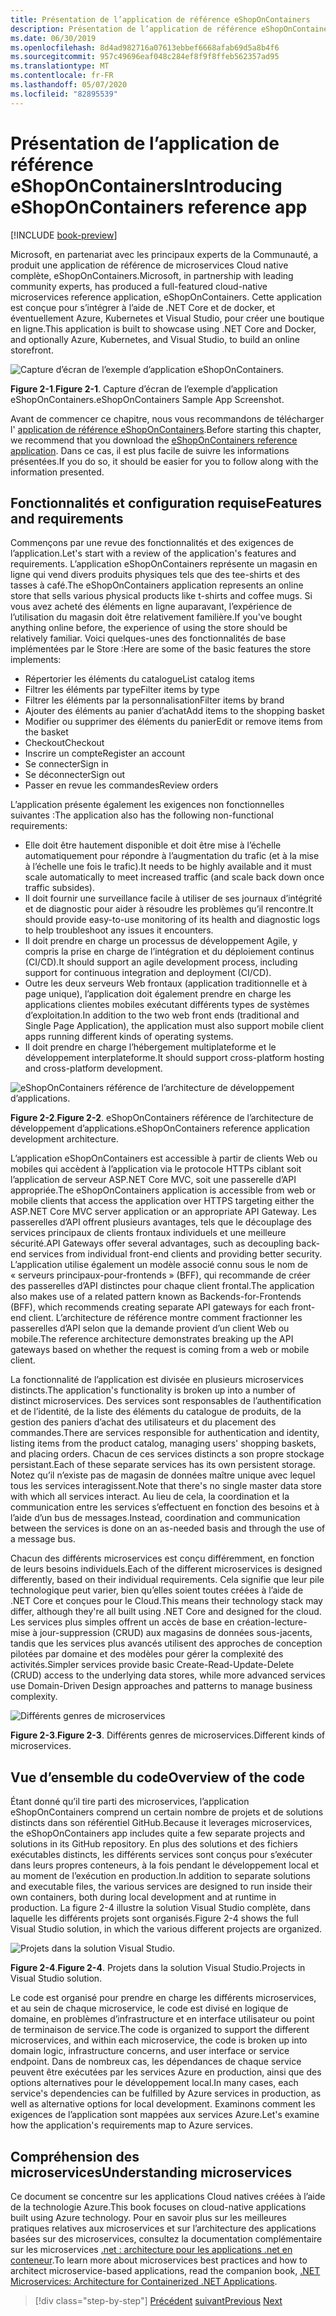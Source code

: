 ```yaml
---
title: Présentation de l’application de référence eShopOnContainers
description: Présentation de l’application de référence eShopOnContainers Cloud Native microservices pour ASP.NET Core et Azure.
ms.date: 06/30/2019
ms.openlocfilehash: 8d4ad982716a07613ebbef6668afab69d5a8b4f6
ms.sourcegitcommit: 957c49696eaf048c284ef8f9f8ffeb562357ad95
ms.translationtype: MT
ms.contentlocale: fr-FR
ms.lasthandoff: 05/07/2020
ms.locfileid: "82895539"
---
```

# <a name="introducing-eshoponcontainers-reference-app"></a><span data-ttu-id="f7fa1-103">Présentation de l’application de référence eShopOnContainers</span><span class="sxs-lookup"><span data-stu-id="f7fa1-103">Introducing eShopOnContainers reference app</span></span>

[!INCLUDE [book-preview](../../../includes/book-preview.md)]

<span data-ttu-id="f7fa1-104">Microsoft, en partenariat avec les principaux experts de la Communauté, a produit une application de référence de microservices Cloud native complète, eShopOnContainers.</span><span class="sxs-lookup"><span data-stu-id="f7fa1-104">Microsoft, in partnership with leading community experts, has produced a full-featured cloud-native microservices reference application, eShopOnContainers.</span></span> <span data-ttu-id="f7fa1-105">Cette application est conçue pour s’intégrer à l’aide de .NET Core et de docker, et éventuellement Azure, Kubernetes et Visual Studio, pour créer une boutique en ligne.</span><span class="sxs-lookup"><span data-stu-id="f7fa1-105">This application is built to showcase using .NET Core and Docker, and optionally Azure, Kubernetes, and Visual Studio, to build an online storefront.</span></span>

![Capture d’écran de l’exemple d’application eShopOnContainers.](./media/eshoponcontainers-sample-app-screenshot.png)

<span data-ttu-id="f7fa1-107">**Figure 2-1**.</span><span class="sxs-lookup"><span data-stu-id="f7fa1-107">**Figure 2-1**.</span></span> <span data-ttu-id="f7fa1-108">Capture d’écran de l’exemple d’application eShopOnContainers.</span><span class="sxs-lookup"><span data-stu-id="f7fa1-108">eShopOnContainers Sample App Screenshot.</span></span>

<span data-ttu-id="f7fa1-109">Avant de commencer ce chapitre, nous vous recommandons de télécharger l' [application de référence eShopOnContainers](https://github.com/dotnet-architecture/eShopOnContainers).</span><span class="sxs-lookup"><span data-stu-id="f7fa1-109">Before starting this chapter, we recommend that you download the [eShopOnContainers reference application](https://github.com/dotnet-architecture/eShopOnContainers).</span></span> <span data-ttu-id="f7fa1-110">Dans ce cas, il est plus facile de suivre les informations présentées.</span><span class="sxs-lookup"><span data-stu-id="f7fa1-110">If you do so, it should be easier for you to follow along with the information presented.</span></span>

## <a name="features-and-requirements"></a><span data-ttu-id="f7fa1-111">Fonctionnalités et configuration requise</span><span class="sxs-lookup"><span data-stu-id="f7fa1-111">Features and requirements</span></span>

<span data-ttu-id="f7fa1-112">Commençons par une revue des fonctionnalités et des exigences de l’application.</span><span class="sxs-lookup"><span data-stu-id="f7fa1-112">Let's start with a review of the application's features and requirements.</span></span> <span data-ttu-id="f7fa1-113">L’application eShopOnContainers représente un magasin en ligne qui vend divers produits physiques tels que des tee-shirts et des tasses à café.</span><span class="sxs-lookup"><span data-stu-id="f7fa1-113">The eShopOnContainers application represents an online store that sells various physical products like t-shirts and coffee mugs.</span></span> <span data-ttu-id="f7fa1-114">Si vous avez acheté des éléments en ligne auparavant, l’expérience de l’utilisation du magasin doit être relativement familière.</span><span class="sxs-lookup"><span data-stu-id="f7fa1-114">If you've bought anything online before, the experience of using the store should be relatively familiar.</span></span> <span data-ttu-id="f7fa1-115">Voici quelques-unes des fonctionnalités de base implémentées par le Store :</span><span class="sxs-lookup"><span data-stu-id="f7fa1-115">Here are some of the basic features the store implements:</span></span>

- <span data-ttu-id="f7fa1-116">Répertorier les éléments du catalogue</span><span class="sxs-lookup"><span data-stu-id="f7fa1-116">List catalog items</span></span>
- <span data-ttu-id="f7fa1-117">Filtrer les éléments par type</span><span class="sxs-lookup"><span data-stu-id="f7fa1-117">Filter items by type</span></span>
- <span data-ttu-id="f7fa1-118">Filtrer les éléments par la personnalisation</span><span class="sxs-lookup"><span data-stu-id="f7fa1-118">Filter items by brand</span></span>
- <span data-ttu-id="f7fa1-119">Ajouter des éléments au panier d’achat</span><span class="sxs-lookup"><span data-stu-id="f7fa1-119">Add items to the shopping basket</span></span>
- <span data-ttu-id="f7fa1-120">Modifier ou supprimer des éléments du panier</span><span class="sxs-lookup"><span data-stu-id="f7fa1-120">Edit or remove items from the basket</span></span>
- <span data-ttu-id="f7fa1-121">Checkout</span><span class="sxs-lookup"><span data-stu-id="f7fa1-121">Checkout</span></span>
- <span data-ttu-id="f7fa1-122">Inscrire un compte</span><span class="sxs-lookup"><span data-stu-id="f7fa1-122">Register an account</span></span>
- <span data-ttu-id="f7fa1-123">Se connecter</span><span class="sxs-lookup"><span data-stu-id="f7fa1-123">Sign in</span></span>
- <span data-ttu-id="f7fa1-124">Se déconnecter</span><span class="sxs-lookup"><span data-stu-id="f7fa1-124">Sign out</span></span>
- <span data-ttu-id="f7fa1-125">Passer en revue les commandes</span><span class="sxs-lookup"><span data-stu-id="f7fa1-125">Review orders</span></span>

<span data-ttu-id="f7fa1-126">L’application présente également les exigences non fonctionnelles suivantes :</span><span class="sxs-lookup"><span data-stu-id="f7fa1-126">The application also has the following non-functional requirements:</span></span>

- <span data-ttu-id="f7fa1-127">Elle doit être hautement disponible et doit être mise à l’échelle automatiquement pour répondre à l’augmentation du trafic (et à la mise à l’échelle une fois le trafic).</span><span class="sxs-lookup"><span data-stu-id="f7fa1-127">It needs to be highly available and it must scale automatically to meet increased traffic (and scale back down once traffic subsides).</span></span>
- <span data-ttu-id="f7fa1-128">Il doit fournir une surveillance facile à utiliser de ses journaux d’intégrité et de diagnostic pour aider à résoudre les problèmes qu’il rencontre.</span><span class="sxs-lookup"><span data-stu-id="f7fa1-128">It should provide easy-to-use monitoring of its health and diagnostic logs to help troubleshoot any issues it encounters.</span></span>
- <span data-ttu-id="f7fa1-129">Il doit prendre en charge un processus de développement Agile, y compris la prise en charge de l’intégration et du déploiement continus (CI/CD).</span><span class="sxs-lookup"><span data-stu-id="f7fa1-129">It should support an agile development process, including support for continuous integration and deployment (CI/CD).</span></span>
- <span data-ttu-id="f7fa1-130">Outre les deux serveurs Web frontaux (application traditionnelle et à page unique), l’application doit également prendre en charge les applications clientes mobiles exécutant différents types de systèmes d’exploitation.</span><span class="sxs-lookup"><span data-stu-id="f7fa1-130">In addition to the two web front ends (traditional and Single Page Application), the application must also support mobile client apps running different kinds of operating systems.</span></span>
- <span data-ttu-id="f7fa1-131">Il doit prendre en charge l’hébergement multiplateforme et le développement interplateforme.</span><span class="sxs-lookup"><span data-stu-id="f7fa1-131">It should support cross-platform hosting and cross-platform development.</span></span>

![eShopOnContainers référence de l’architecture de développement d’applications.](./media/eshoponcontainers-development-architecture.png)

<span data-ttu-id="f7fa1-133">**Figure 2-2**.</span><span class="sxs-lookup"><span data-stu-id="f7fa1-133">**Figure 2-2**.</span></span> <span data-ttu-id="f7fa1-134">eShopOnContainers référence de l’architecture de développement d’applications.</span><span class="sxs-lookup"><span data-stu-id="f7fa1-134">eShopOnContainers reference application development architecture.</span></span>

<span data-ttu-id="f7fa1-135">L’application eShopOnContainers est accessible à partir de clients Web ou mobiles qui accèdent à l’application via le protocole HTTPs ciblant soit l’application de serveur ASP.NET Core MVC, soit une passerelle d’API appropriée.</span><span class="sxs-lookup"><span data-stu-id="f7fa1-135">The eShopOnContainers application is accessible from web or mobile clients that access the application over HTTPS targeting either the ASP.NET Core MVC server application or an appropriate API Gateway.</span></span> <span data-ttu-id="f7fa1-136">Les passerelles d’API offrent plusieurs avantages, tels que le découplage des services principaux de clients frontaux individuels et une meilleure sécurité.</span><span class="sxs-lookup"><span data-stu-id="f7fa1-136">API Gateways offer several advantages, such as decoupling back-end services from individual front-end clients and providing better security.</span></span> <span data-ttu-id="f7fa1-137">L’application utilise également un modèle associé connu sous le nom de « serveurs principaux-pour-frontends » (BFF), qui recommande de créer des passerelles d’API distinctes pour chaque client frontal.</span><span class="sxs-lookup"><span data-stu-id="f7fa1-137">The application also makes use of a related pattern known as Backends-for-Frontends (BFF), which recommends creating separate API gateways for each front-end client.</span></span> <span data-ttu-id="f7fa1-138">L’architecture de référence montre comment fractionner les passerelles d’API selon que la demande provient d’un client Web ou mobile.</span><span class="sxs-lookup"><span data-stu-id="f7fa1-138">The reference architecture demonstrates breaking up the API gateways based on whether the request is coming from a web or mobile client.</span></span>

<span data-ttu-id="f7fa1-139">La fonctionnalité de l’application est divisée en plusieurs microservices distincts.</span><span class="sxs-lookup"><span data-stu-id="f7fa1-139">The application's functionality is broken up into a number of distinct microservices.</span></span> <span data-ttu-id="f7fa1-140">Des services sont responsables de l’authentification et de l’identité, de la liste des éléments du catalogue de produits, de la gestion des paniers d’achat des utilisateurs et du placement des commandes.</span><span class="sxs-lookup"><span data-stu-id="f7fa1-140">There are services responsible for authentication and identity, listing items from the product catalog, managing users' shopping baskets, and  placing orders.</span></span> <span data-ttu-id="f7fa1-141">Chacun de ces services distincts a son propre stockage persistant.</span><span class="sxs-lookup"><span data-stu-id="f7fa1-141">Each of these separate services has its own persistent storage.</span></span> <span data-ttu-id="f7fa1-142">Notez qu’il n’existe pas de magasin de données maître unique avec lequel tous les services interagissent.</span><span class="sxs-lookup"><span data-stu-id="f7fa1-142">Note that there's no single master data store with which all services interact.</span></span> <span data-ttu-id="f7fa1-143">Au lieu de cela, la coordination et la communication entre les services s’effectuent en fonction des besoins et à l’aide d’un bus de messages.</span><span class="sxs-lookup"><span data-stu-id="f7fa1-143">Instead, coordination and communication between the services is done on an as-needed basis and through the use of a message bus.</span></span>

<span data-ttu-id="f7fa1-144">Chacun des différents microservices est conçu différemment, en fonction de leurs besoins individuels.</span><span class="sxs-lookup"><span data-stu-id="f7fa1-144">Each of the different microservices is designed differently, based on their individual requirements.</span></span> <span data-ttu-id="f7fa1-145">Cela signifie que leur pile technologique peut varier, bien qu’elles soient toutes créées à l’aide de .NET Core et conçues pour le Cloud.</span><span class="sxs-lookup"><span data-stu-id="f7fa1-145">This means their technology stack may differ, although they're all built using .NET Core and designed for the cloud.</span></span> <span data-ttu-id="f7fa1-146">Les services plus simples offrent un accès de base en création-lecture-mise à jour-suppression (CRUD) aux magasins de données sous-jacents, tandis que les services plus avancés utilisent des approches de conception pilotées par domaine et des modèles pour gérer la complexité des activités.</span><span class="sxs-lookup"><span data-stu-id="f7fa1-146">Simpler services provide basic Create-Read-Update-Delete (CRUD) access to the underlying data stores, while more advanced services use Domain-Driven Design approaches and patterns to manage business complexity.</span></span>

![Différents genres de microservices](./media/different-kinds-of-microservices.png)

<span data-ttu-id="f7fa1-148">**Figure 2-3**.</span><span class="sxs-lookup"><span data-stu-id="f7fa1-148">**Figure 2-3**.</span></span> <span data-ttu-id="f7fa1-149">Différents genres de microservices.</span><span class="sxs-lookup"><span data-stu-id="f7fa1-149">Different kinds of microservices.</span></span>

## <a name="overview-of-the-code"></a><span data-ttu-id="f7fa1-150">Vue d’ensemble du code</span><span class="sxs-lookup"><span data-stu-id="f7fa1-150">Overview of the code</span></span>

<span data-ttu-id="f7fa1-151">Étant donné qu’il tire parti des microservices, l’application eShopOnContainers comprend un certain nombre de projets et de solutions distincts dans son référentiel GitHub.</span><span class="sxs-lookup"><span data-stu-id="f7fa1-151">Because it leverages microservices, the eShopOnContainers app includes quite a few separate projects and solutions in its GitHub repository.</span></span> <span data-ttu-id="f7fa1-152">En plus des solutions et des fichiers exécutables distincts, les différents services sont conçus pour s’exécuter dans leurs propres conteneurs, à la fois pendant le développement local et au moment de l’exécution en production.</span><span class="sxs-lookup"><span data-stu-id="f7fa1-152">In addition to separate solutions and executable files, the various services are designed to run inside their own containers, both during local development and at runtime in production.</span></span> <span data-ttu-id="f7fa1-153">La figure 2-4 illustre la solution Visual Studio complète, dans laquelle les différents projets sont organisés.</span><span class="sxs-lookup"><span data-stu-id="f7fa1-153">Figure 2-4 shows the full Visual Studio solution, in which the various different projects are organized.</span></span>

![Projets dans la solution Visual Studio.](./media/projects-in-visual-studio-solution.png)

<span data-ttu-id="f7fa1-155">**Figure 2-4**.</span><span class="sxs-lookup"><span data-stu-id="f7fa1-155">**Figure 2-4**.</span></span> <span data-ttu-id="f7fa1-156">Projets dans la solution Visual Studio.</span><span class="sxs-lookup"><span data-stu-id="f7fa1-156">Projects in Visual Studio solution.</span></span>

<span data-ttu-id="f7fa1-157">Le code est organisé pour prendre en charge les différents microservices, et au sein de chaque microservice, le code est divisé en logique de domaine, en problèmes d’infrastructure et en interface utilisateur ou point de terminaison de service.</span><span class="sxs-lookup"><span data-stu-id="f7fa1-157">The code is organized to support the different microservices, and within each microservice, the code is broken up into domain logic, infrastructure concerns, and user interface or service endpoint.</span></span> <span data-ttu-id="f7fa1-158">Dans de nombreux cas, les dépendances de chaque service peuvent être exécutées par les services Azure en production, ainsi que des options alternatives pour le développement local.</span><span class="sxs-lookup"><span data-stu-id="f7fa1-158">In many cases, each service's dependencies can be fulfilled by Azure services in production, as well as alternative options for local development.</span></span> <span data-ttu-id="f7fa1-159">Examinons comment les exigences de l’application sont mappées aux services Azure.</span><span class="sxs-lookup"><span data-stu-id="f7fa1-159">Let's examine how the application's requirements map to Azure services.</span></span>

## <a name="understanding-microservices"></a><span data-ttu-id="f7fa1-160">Compréhension des microservices</span><span class="sxs-lookup"><span data-stu-id="f7fa1-160">Understanding microservices</span></span>

<span data-ttu-id="f7fa1-161">Ce document se concentre sur les applications Cloud natives créées à l’aide de la technologie Azure.</span><span class="sxs-lookup"><span data-stu-id="f7fa1-161">This book focuses on cloud-native applications built using Azure technology.</span></span> <span data-ttu-id="f7fa1-162">Pour en savoir plus sur les meilleures pratiques relatives aux microservices et sur l’architecture des applications basées sur des microservices, consultez la documentation complémentaire sur les microservices [.net : architecture pour les applications .net en conteneur](https://dotnet.microsoft.com/download/thank-you/microservices-architecture-ebook).</span><span class="sxs-lookup"><span data-stu-id="f7fa1-162">To learn more about microservices best practices and how to architect microservice-based applications, read the companion book, [.NET Microservices: Architecture for Containerized .NET Applications](https://dotnet.microsoft.com/download/thank-you/microservices-architecture-ebook).</span></span>

>[!div class="step-by-step"]
><span data-ttu-id="f7fa1-163">[Précédent](candidate-apps.md)
>[suivant](map-eshoponcontainers-azure-services.md)</span><span class="sxs-lookup"><span data-stu-id="f7fa1-163">[Previous](candidate-apps.md)
[Next](map-eshoponcontainers-azure-services.md)</span></span>

